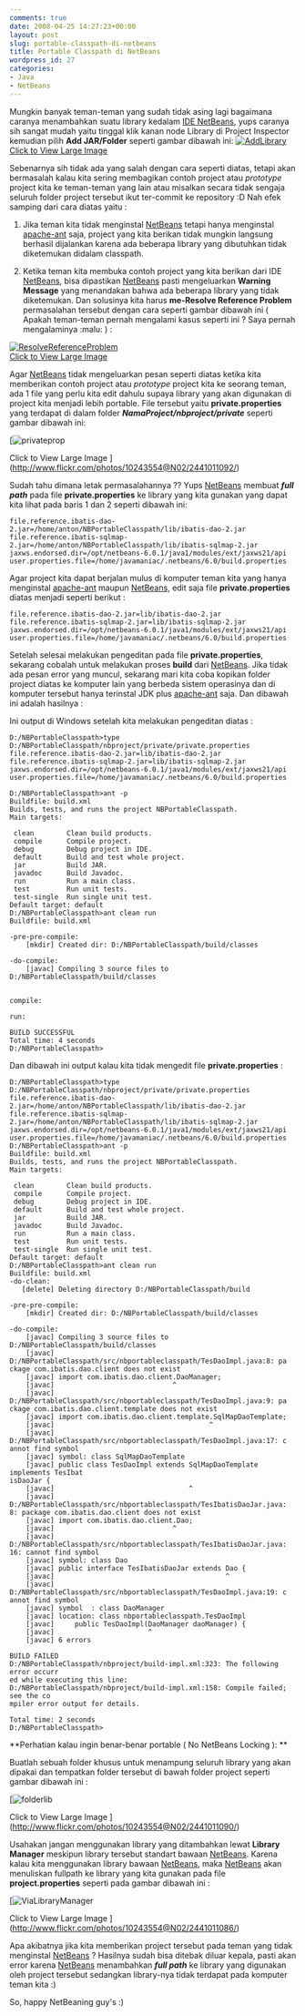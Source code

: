```yaml
---
comments: true
date: 2008-04-25 14:27:23+00:00
layout: post
slug: portable-classpath-di-netbeans
title: Portable Classpath di NetBeans
wordpress_id: 27
categories:
- Java
- NetBeans
---
```


Mungkin banyak teman-teman yang sudah tidak asing lagi bagaimana caranya menambahkan suatu library kedalam [IDE NetBeans](http://www.netbeans.org/), yups caranya sih sangat mudah yaitu tinggal klik kanan node Library di Project Inspector kemudian pilih **Add JAR/Folder** seperti gambar dibawah ini:
[![AddLibrary](http://farm3.static.flickr.com/2079/2441011080_94ff31e2db_m.jpg)  
Click to View Large Image
](http://www.flickr.com/photos/10243554@N02/2441011080/)

<!-- more -->
Sebenarnya sih tidak ada yang salah dengan cara seperti diatas, tetapi akan bermasalah kalau kita sering membagikan contoh project atau _prototype_ project kita ke teman-teman yang lain atau misalkan secara tidak sengaja seluruh folder project tersebut ikut ter-commit ke repository :D Nah efek samping dari cara diatas yaitu :




  1. Jika teman kita tidak menginstal [NetBeans](http://www.netbeans.org/) tetapi hanya menginstal [apache-ant](http://ant.apache.org/) saja, project yang kita berikan tidak mungkin langsung berhasil dijalankan karena ada beberapa library yang dibutuhkan tidak diketemukan didalam classpath.


  2. Ketika teman kita membuka contoh project yang kita berikan dari IDE [NetBeans](http://www.netbeans.org/), bisa dipastikan [NetBeans](http://www.netbeans.org/) pasti mengeluarkan **Warning Message** yang menandakan bahwa ada beberapa library yang tidak diketemukan. Dan solusinya kita harus **me-Resolve Reference Problem** permasalahan tersebut dengan cara seperti gambar dibawah ini ( Apakah teman-teman pernah mengalami kasus seperti ini ? Saya pernah mengalaminya :malu: ) :

[![ResolveReferenceProblem](http://farm3.static.flickr.com/2262/2441011084_10003d23dc_m.jpg)  
Click to View Large Image
](http://www.flickr.com/photos/10243554@N02/2441011084/)



Agar [NetBeans](http://www.netbeans.org/) tidak mengeluarkan pesan seperti diatas ketika kita memberikan contoh project atau _prototype_ project kita ke seorang teman, ada 1 file yang perlu kita edit dahulu supaya library yang akan digunakan di project kita menjadi lebih portable. File tersebut yaitu **private.properties** yang terdapat di dalam folder **_NamaProject/nbproject/private_** seperti gambar dibawah ini:

[![privateprop](http://farm4.static.flickr.com/3035/2441011092_b2344c04fb_m.jpg)
  
Click to View Large Image
](http://www.flickr.com/photos/10243554@N02/2441011092/)

Sudah tahu dimana letak permasalahannya ?? Yups [NetBeans](http://www.netbeans.org/) membuat **_full path_** pada file **private.properties** ke library yang kita gunakan yang dapat kita lihat pada baris 1 dan 2 seperti dibawah ini:

    
    
    file.reference.ibatis-dao-2.jar=/home/anton/NBPortableClasspath/lib/ibatis-dao-2.jar
    file.reference.ibatis-sqlmap-2.jar=/home/anton/NBPortableClasspath/lib/ibatis-sqlmap-2.jar
    jaxws.endorsed.dir=/opt/netbeans-6.0.1/java1/modules/ext/jaxws21/api
    user.properties.file=/home/javamaniac/.netbeans/6.0/build.properties
    



Agar project kita dapat berjalan mulus di komputer teman kita yang hanya menginstal [apache-ant](http://ant.apache.org/) maupun [NetBeans](http://www.netbeans.org/), edit saja file **private.properties** diatas menjadi seperti berikut :

    
    
    file.reference.ibatis-dao-2.jar=lib/ibatis-dao-2.jar
    file.reference.ibatis-sqlmap-2.jar=lib/ibatis-sqlmap-2.jar
    jaxws.endorsed.dir=/opt/netbeans-6.0.1/java1/modules/ext/jaxws21/api
    user.properties.file=/home/javamaniac/.netbeans/6.0/build.properties
    



Setelah selesai melakukan pengeditan pada file **private.properties**, sekarang cobalah untuk melakukan proses **build** dari [NetBeans](http://www.netbeans.org/). Jika tidak ada pesan error yang muncul, sekarang mari kita coba kopikan folder project diatas ke komputer lain yang berbeda sistem operasinya dan di komputer tersebut hanya terinstal JDK plus [apache-ant](http://ant.apache.org/) saja. Dan dibawah ini adalah hasilnya :

Ini output di Windows setelah kita melakukan pengeditan diatas :

    
    
    D:/NBPortableClasspath>type D:/NBPortableClasspath/nbproject/private/private.properties
    file.reference.ibatis-dao-2.jar=lib/ibatis-dao-2.jar
    file.reference.ibatis-sqlmap-2.jar=lib/ibatis-sqlmap-2.jar
    jaxws.endorsed.dir=/opt/netbeans-6.0.1/java1/modules/ext/jaxws21/api
    user.properties.file=/home/javamaniac/.netbeans/6.0/build.properties
    
    D:/NBPortableClasspath>ant -p
    Buildfile: build.xml
    Builds, tests, and runs the project NBPortableClasspath.
    Main targets:
    
     clean        Clean build products.
     compile      Compile project.
     debug        Debug project in IDE.
     default      Build and test whole project.
     jar          Build JAR.
     javadoc      Build Javadoc.
     run          Run a main class.
     test         Run unit tests.
     test-single  Run single unit test.
    Default target: default
    D:/NBPortableClasspath>ant clean run
    Buildfile: build.xml
    
    -pre-pre-compile:
        [mkdir] Created dir: D:/NBPortableClasspath/build/classes
    
    -do-compile:
        [javac] Compiling 3 source files to D:/NBPortableClasspath/build/classes
    
    
    compile:
    
    run:
    
    BUILD SUCCESSFUL
    Total time: 4 seconds
    D:/NBPortableClasspath>
    



Dan dibawah ini output kalau kita tidak mengedit file **private.properties** :

    
    
    D:/NBPortableClasspath>type D:/NBPortableClasspath/nbproject/private/private.properties
    file.reference.ibatis-dao-2.jar=/home/anton/NBPortableClasspath/lib/ibatis-dao-2.jar
    file.reference.ibatis-sqlmap-2.jar=/home/anton/NBPortableClasspath/lib/ibatis-sqlmap-2.jar
    jaxws.endorsed.dir=/opt/netbeans-6.0.1/java1/modules/ext/jaxws21/api
    user.properties.file=/home/javamaniac/.netbeans/6.0/build.properties
    D:/NBPortableClasspath>ant -p
    Buildfile: build.xml
    Builds, tests, and runs the project NBPortableClasspath.
    Main targets:
    
     clean        Clean build products.
     compile      Compile project.
     debug        Debug project in IDE.
     default      Build and test whole project.
     jar          Build JAR.
     javadoc      Build Javadoc.
     run          Run a main class.
     test         Run unit tests.
     test-single  Run single unit test.
    Default target: default
    D:/NBPortableClasspath>ant clean run
    Buildfile: build.xml
    -do-clean:
       [delete] Deleting directory D:/NBPortableClasspath/build
    
    -pre-pre-compile:
        [mkdir] Created dir: D:/NBPortableClasspath/build/classes
    
    -do-compile:
        [javac] Compiling 3 source files to D:/NBPortableClasspath/build/classes
        [javac] D:/NBPortableClasspath/src/nbportableclasspath/TesDaoImpl.java:8: pa
    ckage com.ibatis.dao.client does not exist
        [javac] import com.ibatis.dao.client.DaoManager;
        [javac]                             ^
        [javac] D:/NBPortableClasspath/src/nbportableclasspath/TesDaoImpl.java:9: pa
    ckage com.ibatis.dao.client.template does not exist
        [javac] import com.ibatis.dao.client.template.SqlMapDaoTemplate;
        [javac]                                      ^
        [javac] D:/NBPortableClasspath/src/nbportableclasspath/TesDaoImpl.java:17: c
    annot find symbol
        [javac] symbol: class SqlMapDaoTemplate
        [javac] public class TesDaoImpl extends SqlMapDaoTemplate implements TesIbat
    isDaoJar {
        [javac]                                 ^
        [javac] D:/NBPortableClasspath/src/nbportableclasspath/TesIbatisDaoJar.java:
    8: package com.ibatis.dao.client does not exist
        [javac] import com.ibatis.dao.client.Dao;
        [javac]                             ^
        [javac] D:/NBPortableClasspath/src/nbportableclasspath/TesIbatisDaoJar.java:
    16: cannot find symbol
        [javac] symbol: class Dao
        [javac] public interface TesIbatisDaoJar extends Dao {
        [javac]                                          ^
        [javac] D:/NBPortableClasspath/src/nbportableclasspath/TesDaoImpl.java:19: c
    annot find symbol
        [javac] symbol  : class DaoManager
        [javac] location: class nbportableclasspath.TesDaoImpl
        [javac]     public TesDaoImpl(DaoManager daoManager) {
        [javac]                       ^
        [javac] 6 errors
    
    BUILD FAILED
    D:/NBPortableClasspath/nbproject/build-impl.xml:323: The following error occurr
    ed while executing this line:
    D:/NBPortableClasspath/nbproject/build-impl.xml:158: Compile failed; see the co
    mpiler error output for details.
    
    Total time: 2 seconds
    D:/NBPortableClasspath>
    



**Perhatian kalau ingin benar-benar portable ( No NetBeans Locking ): **  

Buatlah sebuah folder khusus untuk menampung seluruh library yang akan dipakai dan tempatkan folder tersebut di bawah folder project seperti gambar dibawah ini :

[![folderlib](http://farm3.static.flickr.com/2105/2441011090_8e7f571e28_m.jpg)
  
Click to View Large Image
](http://www.flickr.com/photos/10243554@N02/2441011090/)

Usahakan jangan menggunakan library yang ditambahkan lewat **Library Manager** meskipun library tersebut standart bawaan [NetBeans](http://www.netbeans.org/). Karena kalau kita menggunakan library bawaan [NetBeans](http://www.netbeans.org/), maka [NetBeans](http://www.netbeans.org/) akan menuliskan fullpath ke library yang kita gunakan pada file **project.properties** seperti pada gambar dibawah ini :

[![ViaLibraryManager](http://farm3.static.flickr.com/2327/2441011086_edecee927f_m.jpg)
  
Click to View Large Image
](http://www.flickr.com/photos/10243554@N02/2441011086/)

Apa akibatnya jika kita memberikan project tersebut pada teman yang tidak menginstal [NetBeans](http://www.netbeans.org/) ? Hasilnya sudah bisa ditebak diluar kepala, pasti akan error karena [NetBeans](http://www.netbeans.org/) menambahkan **_full path_** ke library yang digunakan oleh project tersebut sedangkan library-nya tidak terdapat pada komputer teman kita :)

So, happy NetBeaning guy's :)
